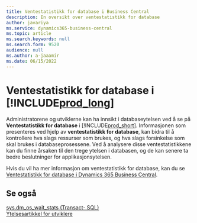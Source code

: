 ```yaml
---
title: Ventestatistikk for database i Business Central
description: En oversikt over ventestatistikk for database
author: javariya
ms.service: dynamics365-business-central
ms.topic: article
ms.search.keywords: null
ms.search.form: 9520
audience: null
ms.author: a-jaaamir
ms.date: 06/15/2022
---
```

# <a name="database-wait-statistics-in-"></a><a name="database-wait-statistics-in-"></a><a name="database-wait-statistics-in-"></a>Ventestatistikk for database i [!INCLUDE[prod_long](includes/prod_long.md)]

Administratorene og utviklerne kan ha innsikt i databaseytelsen ved å se på **Ventestatistikk for database** i [!INCLUDE[prod_short](includes/prod_short.md)]. Informasjonen som presenteres ved hjelp av **ventestatistikk for database**, kan bidra til å kontrollere hva slags ressurser som brukes, og hva slags forsinkelse som skal brukes i databaseprosessene. Ved å analysere disse ventestatistikkene kan du finne årsaken til den trege ytelsen i databasen, og de kan senere ta bedre beslutninger for applikasjonsytelsen.

Hvis du vil ha mer informasjon om ventestatistikk for database, kan du se [Ventestatistikk for database i Dynamics 365 Business Central](/dynamics365/business-central/dev-itpro/administration/database-wait-statistics).

## <a name="see-also"></a><a name="see-also"></a><a name="see-also"></a>Se også

[sys.dm_os_wait_stats (Transact- SQL)](/sql/relational-databases/system-dynamic-management-views/sys-dm-os-wait-stats-transact-sql)  
[Ytelsesartikkel for utviklere](/dynamics365/business-central/dev-itpro/performance/performance-developer)

